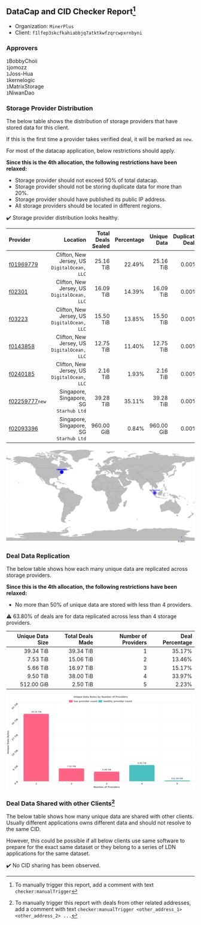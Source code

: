 ## DataCap and CID Checker Report[^1]
 - Organization: `MinerPlus`
 - Client: `f1lfep3skcfkahiabbjq7atktkwfzqrcwpxrnbyni`
### Approvers
`1`BobbyChoii<br/>`1`jomozz<br/>`1`Joss-Hua<br/>`1`kernelogic<br/>`1`MatrixStorage<br/>`1`NiwanDao

### Storage Provider Distribution
The below table shows the distribution of storage providers that have stored data for this client.

If this is the first time a provider takes verified deal, it will be marked as `new`.

For most of the datacap application, below restrictions should apply.

**Since this is the 4th allocation, the following restrictions have been relaxed:**
 - Storage provider should not exceed 50% of total datacap.
 - Storage provider should not be storing duplicate data for more than 20%.
 - Storage provider should have published its public IP address.
 - All storage providers should be located in different regions.

✔️ Storage provider distribution looks healthy.

| Provider                                                    |                                        Location | Total Deals Sealed | Percentage | Unique Data | Duplicate Deals |
| :---------------------------------------------------------- | ----------------------------------------------: | -----------------: | ---------: | ----------: | --------------: |
| [f01969779](https://filfox.info/en/address/f01969779)       | Clifton, New Jersey, US<br/>`DigitalOcean, LLC` |          25.16 TiB |     22.49% |   25.16 TiB |           0.00% |
| [f02301](https://filfox.info/en/address/f02301)             | Clifton, New Jersey, US<br/>`DigitalOcean, LLC` |          16.09 TiB |     14.39% |   16.09 TiB |           0.00% |
| [f03223](https://filfox.info/en/address/f03223)             | Clifton, New Jersey, US<br/>`DigitalOcean, LLC` |          15.50 TiB |     13.85% |   15.50 TiB |           0.00% |
| [f0143858](https://filfox.info/en/address/f0143858)         | Clifton, New Jersey, US<br/>`DigitalOcean, LLC` |          12.75 TiB |     11.40% |   12.75 TiB |           0.00% |
| [f0240185](https://filfox.info/en/address/f0240185)         | Clifton, New Jersey, US<br/>`DigitalOcean, LLC` |           2.16 TiB |      1.93% |    2.16 TiB |           0.00% |
| [f02259777](https://filfox.info/en/address/f02259777)`new`  |      Singapore, Singapore, SG<br/>`Starhub Ltd` |          39.28 TiB |     35.11% |   39.28 TiB |           0.00% |
| [f02093396](https://filfox.info/en/address/f02093396)       |      Singapore, Singapore, SG<br/>`Starhub Ltd` |         960.00 GiB |      0.84% |  960.00 GiB |           0.00% |

<img src="https://raw.githubusercontent.com/data-preservation-programs/filplus-checker-assets/main/filecoin-project/filecoin-plus-large-datasets/issues/1840/1694072165109.png"/>

### Deal Data Replication
The below table shows how each many unique data are replicated across storage providers.


**Since this is the 4th allocation, the following restrictions have been relaxed:**
- No more than 50% of unique data are stored with less than 4 providers.

⚠️ 63.80% of deals are for data replicated across less than 4 storage providers.

| Unique Data Size | Total Deals Made | Number of Providers | Deal Percentage |
| ---------------: | ---------------: | ------------------: | --------------: |
|        39.34 TiB |        39.34 TiB |                   1 |          35.17% |
|         7.53 TiB |        15.06 TiB |                   2 |          13.46% |
|         5.66 TiB |        16.97 TiB |                   3 |          15.17% |
|         9.50 TiB |        38.00 TiB |                   4 |          33.97% |
|       512.00 GiB |         2.50 TiB |                   5 |           2.23% |

<img src="https://raw.githubusercontent.com/data-preservation-programs/filplus-checker-assets/main/filecoin-project/filecoin-plus-large-datasets/issues/1840/1694072165943.png"/>

### Deal Data Shared with other Clients[^3]
The below table shows how many unique data are shared with other clients.
Usually different applications owns different data and should not resolve to the same CID.

However, this could be possible if all below clients use same software to prepare for the exact same dataset or they belong to a series of LDN applications for the same dataset.

✔️ No CID sharing has been observed.

[^1]: To manually trigger this report, add a comment with text `checker:manualTrigger`

[^2]: Deals from those addresses are combined into this report as they are specified with `checker:manualTrigger`

[^3]: To manually trigger this report with deals from other related addresses, add a comment with text `checker:manualTrigger <other_address_1> <other_address_2> ...`
